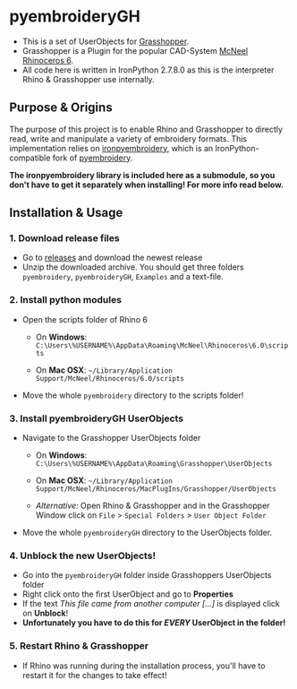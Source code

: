 # pyembroideryGH

- This is a set of UserObjects for [Grasshopper](https://www.rhino3d.com/6/new/grasshopper).
- Grasshopper is a Plugin for the popular CAD-System [McNeel Rhinoceros 6](https://www.rhino3d.com/).
- All code here is written in IronPython 2.7.8.0 as this is the interpreter Rhino & Grasshopper use internally.

## Purpose & Origins

The purpose of this project is to enable Rhino and Grasshopper to directly read, write and manipulate a variety of embroidery formats. This implementation relies on [ironpyembroidery](https://github.com/fstwn/ironpyembroidery/), which is an IronPython-compatible fork of [pyembroidery](https://github.com/EmbroidePy/pyembroidery/).

**The ironpyembroidery library is included here as a submodule, so you don't have to get it separately when installing! For more info read below.**

## Installation & Usage

### 1. Download release files

- Go to [releases](https://github.com/fstwn/pyembroideryGH/releases) and download the newest release
- Unzip the downloaded archive. You should get three folders `pyembroidery`, `pyembroideryGH`, `Examples` and a text-file.

### 2. Install python modules

- Open the scripts folder of Rhino 6
  - On **Windows**:
  `C:\Users\%USERNAME%\AppData\Roaming\McNeel\Rhinoceros\6.0\scripts`

  - On **Mac OSX**:
  `~/Library/Application Support/McNeel/Rhinoceros/6.0/scripts`
- Move the whole `pyembroidery` directory to the scripts folder!

### 3. Install pyembroideryGH UserObjects

- Navigate to the Grasshopper UserObjects folder
  - On **Windows**:
  `C:\Users\%USERNAME%\AppData\Roaming\Grasshopper\UserObjects`

  - On **Mac OSX**:
  `~/Library/Application Support/McNeel/Rhinoceros/MacPlugIns/Grasshopper/UserObjects`

  - *Alternative:* Open Rhino & Grasshopper and in the Grasshopper Window click on
  `File` > `Special Folders` > `User Object Folder`

- Move the whole `pyembroideryGH` directory to the UserObjects folder.

### 4. Unblock the new UserObjects!

- Go into the `pyembroideryGH` folder inside Grasshoppers UserObjects folder
- Right click onto the first UserObject and go to **Properties**
- If the text *This file came from another computer [...]* is displayed click on **Unblock**!
- **Unfortunately you have to do this for _EVERY_ UserObject in the folder!**

### 5. Restart Rhino & Grasshopper

- If Rhino was running during the installation process, you'll have to restart it for the changes to take effect!
